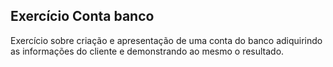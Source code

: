 ## Exercício Conta banco

Exercício sobre criação e apresentação de uma conta do banco adiquirindo as informações do cliente e demonstrando ao mesmo o resultado.
